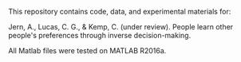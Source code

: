 This repository contains code, data, and experimental materials for:

Jern, A., Lucas, C. G., & Kemp, C. (under review). People learn other people's preferences through inverse decision-making.

All Matlab files were tested on MATLAB R2016a.
